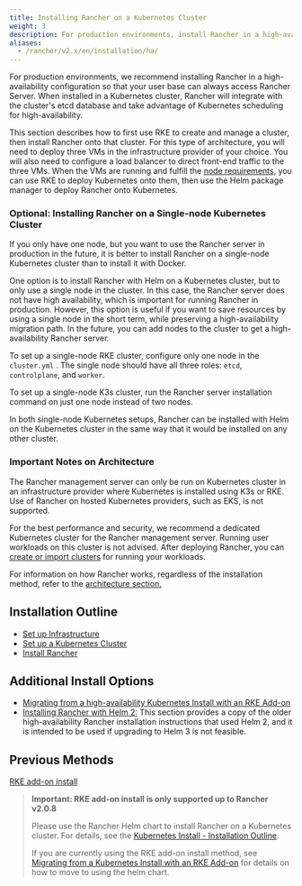 ```yaml
---
title: Installing Rancher on a Kubernetes Cluster
weight: 3
description: For production environments, install Rancher in a high-availability configuration. Read the guide for setting up a 3-node cluster and still install Rancher using a Helm chart.
aliases:
  - /rancher/v2.x/en/installation/ha/
---
```


For production environments, we recommend installing Rancher in a high-availability configuration so that your user base can always access Rancher Server. When installed in a Kubernetes cluster, Rancher will integrate with the cluster's etcd database and take advantage of Kubernetes scheduling for high-availability.

This section describes how to first use RKE to create and manage a cluster, then install Rancher onto that cluster. For this type of architecture, you will need to deploy three VMs in the infrastructure provider of your choice. You will also need to configure a load balancer to direct front-end traffic to the three VMs. When the VMs are running and fulfill the [node requirements,]({{<baseurl>}}/rancher/v2.x/en/installation/requirements) you can use RKE to deploy Kubernetes onto them, then use the Helm package manager to deploy Rancher onto Kubernetes.

### Optional: Installing Rancher on a Single-node Kubernetes Cluster

If you only have one node, but you want to use the Rancher server in production in the future, it is better to install Rancher on a single-node Kubernetes cluster than to install it with Docker.

One option is to install Rancher with Helm on a Kubernetes cluster, but to only use a single node in the cluster. In this case, the Rancher server does not have high availability, which is important for running Rancher in production. However, this option is useful if you want to save resources by using a single node in the short term, while preserving a high-availability migration path. In the future, you can add nodes to the cluster to get a high-availability Rancher server.

To set up a single-node RKE cluster, configure only one node in the `cluster.yml` . The single node should have all three roles: `etcd`, `controlplane`, and `worker`.

To set up a single-node K3s cluster, run the Rancher server installation command on just one node instead of two nodes.

In both single-node Kubernetes setups, Rancher can be installed with Helm on the Kubernetes cluster in the same way that it would be installed on any other cluster.

### Important Notes on Architecture

The Rancher management server can only be run on Kubernetes cluster in an infrastructure provider where Kubernetes is installed using K3s or RKE. Use of Rancher on hosted Kubernetes providers, such as EKS, is not supported.

For the best performance and security, we recommend a dedicated Kubernetes cluster for the Rancher management server. Running user workloads on this cluster is not advised. After deploying Rancher, you can [create or import clusters]({{<baseurl>}}/rancher/v2.x/en/cluster-provisioning/#cluster-creation-in-rancher) for running your workloads.

For information on how Rancher works, regardless of the installation method, refer to the [architecture section.]({{<baseurl>}}/rancher/v2.x/en/overview/architecture)

## Installation Outline

- [Set up Infrastructure]({{<baseurl>}}/rancher/v2.x/en/installation/k8s-install/create-nodes-lb/)
- [Set up a Kubernetes Cluster]({{<baseurl>}}/rancher/v2.x/en/installation/k8s-install/kubernetes-rke/)
- [Install Rancher]({{<baseurl>}}/rancher/v2.x/en/installation/k8s-install/helm-rancher/)

## Additional Install Options

- [Migrating from a high-availability Kubernetes Install with an RKE Add-on]({{<baseurl>}}/rancher/v2.x/en/upgrades/upgrades/migrating-from-rke-add-on/)
- [Installing Rancher with Helm 2:]({{<baseurl>}}/rancher/v2.x/en/installation/options/helm2) This section provides a copy of the older high-availability Rancher installation instructions that used Helm 2, and it is intended to be used if upgrading to Helm 3 is not feasible.

## Previous Methods

[RKE add-on install]({{<baseurl>}}/rancher/v2.x/en/installation/options/rke-add-on/)

> **Important: RKE add-on install is only supported up to Rancher v2.0.8**
>
> Please use the Rancher Helm chart to install Rancher on a Kubernetes cluster. For details, see the [Kubernetes Install - Installation Outline]({{<baseurl>}}/rancher/v2.x/en/installation/k8s-install/#installation-outline).
>
> If you are currently using the RKE add-on install method, see [Migrating from a Kubernetes Install with an RKE Add-on]({{<baseurl>}}/rancher/v2.x/en/upgrades/upgrades/migrating-from-rke-add-on/) for details on how to move to using the helm chart.
